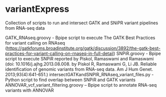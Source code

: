 # variantExpress
Collection of scripts to run and intersect GATK and SNiPR variant pipelines from RNA-seq data

GATK_RNAseq.groovy - Bpipe script to execute The GATK Best Practices for variant calling on RNAseq (https://gatkforums.broadinstitute.org/gatk/discussion/3892/the-gatk-best-practices-for-variant-calling-on-rnaseq-in-full-detail)
SNPiR.groovy - Bpipe script to execute SNPiR reported by Piskol, Ramaswami and Ramaswami (doi: 10.1016/j.ajhg.2013.08.008. by Piskol R, Ramaswami G, Li JB. Reliable identification of genomic variants from RNA-seq data. Am J Hum Genet. 2013;93(4):641-651.)
intersectGATKandSNPIR_RNAseq_variant_files.py - Python script to find overlap between SNPiR and GATK variants
ANNOVAR_vcf_variant_filtering.groovy – Bpipe script to annotate RNA-seq variants with ANNOVAR

